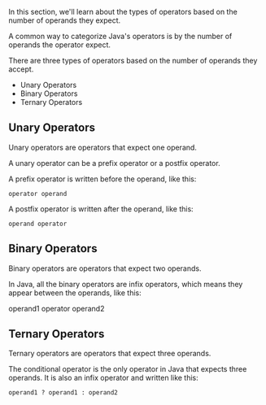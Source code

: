 In this section, we'll learn about the types of operators based on the
number of operands they expect.

A common way to categorize Java's operators is by the number of operands the
operator expect.

There are three types of operators based on the number of operands they accept.

* Unary Operators
* Binary Operators
* Ternary Operators

## Unary Operators

Unary operators are operators that expect one operand.

A unary operator can be a prefix operator or a postfix operator.

A prefix operator is written before the operand, like this:

```
operator operand
```

A postfix operator is written after the operand, like this:

```
operand operator
```

## Binary Operators

Binary operators are operators that expect two operands.

In Java, all the binary operators are infix operators, which means they
appear between the operands, like this:

operand1 operator operand2

## Ternary Operators

Ternary operators are operators that expect three operands.

The conditional operator is the only operator in Java that expects three
operands. It is also an infix operator and written like this:

```
operand1 ? operand1 : operand2
```